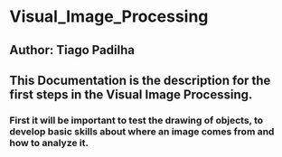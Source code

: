 # Visual_Image_Processing

## Author: Tiago Padilha

## This Documentation is the description for the first steps in the Visual Image Processing.

### First it will be important to test the drawing of objects, to develop basic skills about where an image comes from and how to analyze it. 